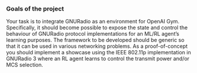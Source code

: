### Goals of the project
Your task is to integrate GNURadio as an environment for OpenAI Gym. Specifically, it should become
possible to expose the state and control the behaviour of GNURadio protocol implementations for an
ML/RL agent’s learning purposes. The framework to be developed should be generic so that it can be
used in various networking problems. As a proof-of-concept you should implement a showcase using
the IEEE 802.11p implementation in GNURadio 3 where an RL agent learns to control the transmit
power and/or MCS selection.